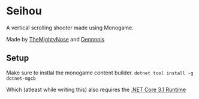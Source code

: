 # Seihou
A vertical scrolling shooter made using Monogame.

Made by [TheMightyNose](https://github.com/TheMightyNose) and [Dennnnis](https://github.com/Dennnnis)

## Setup
Make sure to instlal the monogame content builder.
`dotnet tool install -g dotnet-mgcb`

Which (atleast while writing this) also requires the [.NET Core 3.1 Runtime](https://aka.ms/dotnet-core-applaunch?framework=Microsoft.NETCore.App&framework_version=3.1.0)